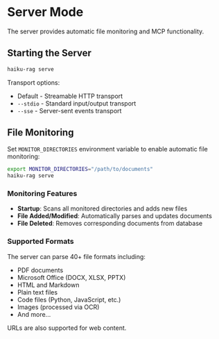 # Server Mode

The server provides automatic file monitoring and MCP functionality.

## Starting the Server

```bash
haiku-rag serve
```

Transport options:
- Default - Streamable HTTP transport
- `--stdio` - Standard input/output transport
- `--sse` - Server-sent events transport

## File Monitoring

Set `MONITOR_DIRECTORIES` environment variable to enable automatic file monitoring:

```bash
export MONITOR_DIRECTORIES="/path/to/documents"
haiku-rag serve
```

### Monitoring Features

- **Startup**: Scans all monitored directories and adds new files
- **File Added/Modified**: Automatically parses and updates documents
- **File Deleted**: Removes corresponding documents from database

### Supported Formats

The server can parse 40+ file formats including:
- PDF documents
- Microsoft Office (DOCX, XLSX, PPTX)
- HTML and Markdown
- Plain text files
- Code files (Python, JavaScript, etc.)
- Images (processed via OCR)
- And more...

URLs are also supported for web content.
